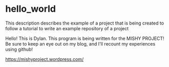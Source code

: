# hello_world
This description describes the example of a project that is being created to follow a tutorial to write an example repository of a project

Hello! This is Dylan. This program is being written for the MISHY PROJECT! Be sure to keep an eye out on my blog, and I'll recount my experiences using github!

https://mishyproject.wordpress.com/
